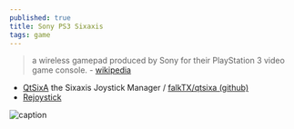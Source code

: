 ```yaml
---
published: true
title: Sony PS3 Sixaxis
tags: game
---
```

> a wireless gamepad produced by Sony for their PlayStation 3 video game console. - [wikipedia](https://en.wikipedia.org/wiki/Sixaxis)

- [QtSixA](http://qtsixa.sourceforge.net/)  the Sixaxis Joystick Manager / [falkTX/qtsixa (github)](https://github.com/falkTX/qtsixa)
- [Rejoystick](http://rejoystick.sourceforge.net/)

![caption](https://upload.wikimedia.org/wikipedia/commons/thumb/8/89/PlayStation3-Sixaxis.jpg/450px-PlayStation3-Sixaxis.jpg)

